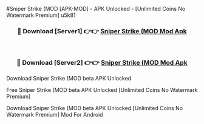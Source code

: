 #Sniper Strike (MOD [APK-MOD] - APK Unlocked - [Unlimited Coins No Watermark Premium] u5k81



<div align="center">

<h3>🔴 Download [Server1] 👉👉 <a href="https://momento.my/?title=Sniper_Strike_(MOD">Sniper Strike (MOD Mod Apk</a></h3><br>

<h3>🔴 Download [Server2] 👉👉 <a href="https://momento.my/?title=Sniper_Strike_(MOD">Sniper Strike (MOD Mod Apk</a></h3>
</div>



Download Sniper Strike (MOD beta APK Unlocked

Free Sniper Strike (MOD beta APK Unlocked [Unlimited Coins No Watermark Premium]

Download Sniper Strike (MOD beta APK Unlocked [Unlimited Coins No Watermark Premium] Mod For Android
